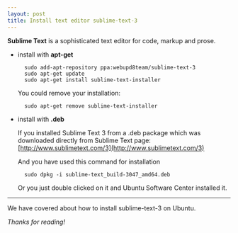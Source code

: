 ```yaml
---
layout: post
title: Install text editor sublime-text-3
---
```


**Sublime Text** is a sophisticated text editor for code, markup and prose.

* install with **apt-get**

		sudo add-apt-repository ppa:webupd8team/sublime-text-3
		sudo apt-get update
		sudo apt-get install sublime-text-installer

	You could remove your installation:

		sudo apt-get remove sublime-text-installer

* install with **.deb**

	If you installed Sublime Text 3 from a .deb package which was downloaded directly from Sublime Text page: [http://www.sublimetext.com/3](http://www.sublimetext.com/3)

	And you have used this command for installation

		sudo dpkg -i sublime-text_build-3047_amd64.deb

	Or you just double clicked on it and Ubuntu Software Center installed it.

***

We have covered about how to install sublime-text-3 on Ubuntu.

*Thanks for reading!*
